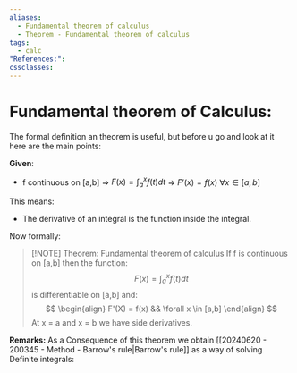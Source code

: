 ```yaml
---
aliases:
  - Fundamental theorem of calculus
  - Theorem - Fundamental theorem of calculus
tags:
  - calc
"References:": 
cssclasses:
---
```

# Fundamental theorem of Calculus: 

The formal definition an theorem is useful, but before u go and look at it here are the main points:

**Given**: 
+ f continuous on \[a,b]
=> $F(x) = \int_a^x f(t)dt$ 
=> $F’(x) = f(x)$ $\forall x \in [a,b]$

This means: 
+ The derivative of an integral is the function inside the integral. 

Now formally: 

> [!NOTE] Theorem: Fundamental theorem of calculus
> If f is continuous on [a,b] then the function: 
> $$
> F(x) =  \int_a^x f(t)dt
> $$
> is differentiable on \[a,b] and: 
> $$
> \begin{align}
> F'(X) = f(x) && \forall x \in [a,b]
> \end{align}
> $$
> At x = a and x = b we have side derivatives. 

**Remarks:**
As a Consequence of this theorem we obtain [[20240620 - 200345 - Method - Barrow's rule|Barrow's rule]] as a way of solving Definite integrals: 

